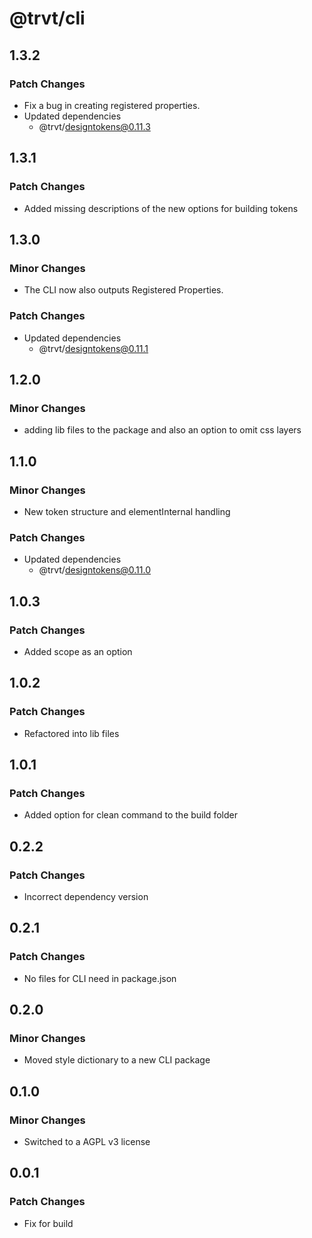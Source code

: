 # @trvt/cli

## 1.3.2

### Patch Changes

- Fix a bug in creating registered properties.
- Updated dependencies
  - @trvt/designtokens@0.11.3

## 1.3.1

### Patch Changes

- Added missing descriptions of the new options for building tokens

## 1.3.0

### Minor Changes

- The CLI now also outputs Registered Properties.

### Patch Changes

- Updated dependencies
  - @trvt/designtokens@0.11.1

## 1.2.0

### Minor Changes

- adding lib files to the package and also an option to omit css layers

## 1.1.0

### Minor Changes

- New token structure and elementInternal handling

### Patch Changes

- Updated dependencies
  - @trvt/designtokens@0.11.0

## 1.0.3

### Patch Changes

- Added scope as an option

## 1.0.2

### Patch Changes

- Refactored into lib files

## 1.0.1

### Patch Changes

- Added option for clean command to the build folder

## 0.2.2

### Patch Changes

- Incorrect dependency version

## 0.2.1

### Patch Changes

- No files for CLI need in package.json

## 0.2.0

### Minor Changes

- Moved style dictionary to a new CLI package

## 0.1.0

### Minor Changes

- Switched to a AGPL v3 license

## 0.0.1

### Patch Changes

- Fix for build

